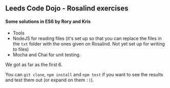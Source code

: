 ## Leeds Code Dojo - Rosalind exercises
####  Some solutions in ES6 by Rory and Kris

- Tools
 - NodeJS for reading files (it's set up so that you can replace the files in the `txt` folder with the ones given on Rosalind. Not yet set up for writing to files)
 - Mocha and Chai for unit testing.

We got as far as the first 6.

You can `git clone`, `npm install` and `npm test` if you want to see the results and test them out (or expand on them `:)`).